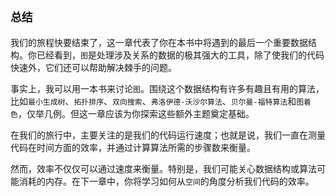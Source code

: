 ## `总结`

我们的旅程快要结束了，这一章代表了你在本书中将遇到的最后一个重要数据结构。你已经看到，`图`是处理涉及关系的数据的极其强大的工具，除了使我们的代码快速外，它们还可以帮助解决棘手的问题。

事实上，我可以用一本书来讨论`图`。围绕这个数据结构有许多有趣且有用的算法，比如`最小生成树`、`拓扑排序`、`双向搜索`、`弗洛伊德-沃沙尔算法`、`贝尔曼-福特算法`和`图着色`，仅举几例。但这一章应该为你探索这些额外主题奠定基础。

在我们的旅行中，主要关注的是我们的代码运行速度；也就是说，我们一直在测量代码在时间方面的效率，并通过计算算法所需的步骤数来衡量。

然而，效率不仅仅可以通过速度来衡量。特别是，我们可能关心数据结构或算法可能消耗的内存。在下一章中，你将学习如何从`空间`的角度分析我们代码的效率。
